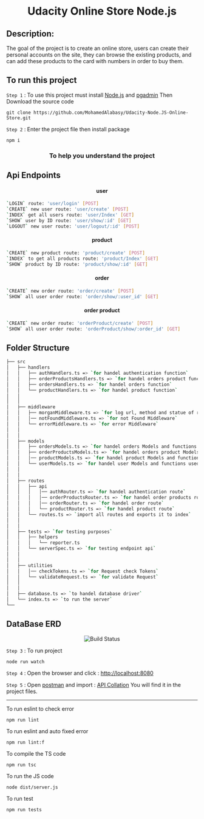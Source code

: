 <h1 align="center">Udacity Online Store Node.js</h1>

## Description:

The goal of the project is to create an online store, users can create their personal accounts on the site, they can browse the existing products, and can add these products to the card with numbers in order to buy them.

## To run this project

`Step 1` : To use this project must install [Node.js](https://nodejs.org/en/) and [pgadmin](https://www.pgadmin.org/download/) Then Download the source code

```
git clone https://github.com/MohamedAlabasy/Udacity-Node.JS-Online-Store.git
```

`Step 2` : Enter the project file then install package

```
npm i
```

<h3 align="center">To help you understand the project</h3>

## Api Endpoints

<h4 align="center">user</h4>

```bash
`LOGIN` route: 'user/login' [POST]
`CREATE` new user route: 'user/create' [POST]
`INDEX` get all users route: 'user/Index' [GET]
`SHOW` user by ID route: 'user/show/:id' [GET]
`LOGOUT` new user route: 'user/logout/:id' [POST]
```

<h4 align="center">product</h4>

```bash
`CREATE` new product route: 'product/create' [POST]
`INDEX` to get all products route: 'product/Index' [GET]
`SHOW` product by ID route: 'product/show/:id' [GET]
```

<h4 align="center">order</h4>

```bash
`CREATE` new order route: 'order/create' [POST]
`SHOW` all user order route: 'order/show/:user_id' [GET]
```

<h4 align="center">order product</h4>

```bash
`CREATE` new order route: 'orderProduct/create' [POST]
`SHOW` all user order route: 'orderProduct/show/:order_id' [GET]
```

## Folder Structure

```bash
├── src
│   ├── handlers
│   │   ├── authHandlers.ts => `for handel authentication function`
│   │   ├── orderProductsHandlers.ts => `for handel orders product function`
│   │   ├── ordersHandlers.ts => `for handel orders function`
│   │   └── productHandlers.ts => `for handel product function`
│   │
│   │
│   ├── middleware
│   │   ├── morganMiddleware.ts => `for log url, method and statue of requests`
│   │   │── notFoundMiddleware.ts => `for not Found Middleware`
│   │   └── errorMiddleware.ts => `for error Middleware`
│   │
│   │
│   ├── models
│   │   ├── ordersModels.ts => `for handel orders Models and functions used in handler`
│   │   ├── orderProductsModels.ts => `for handel orders product Models and functions used in handler`
│   │   │── productModels.ts => `for handel product Models and functions used in handler`
│   │   └── userModels.ts => `for handel user Models and functions used in handler`
│   │
│   │
│   ├── routes
│   │   ├── api
│   │   │   │── authRouter.ts => `for handel authentication route`
│   │   │   │── orderProductsRouter.ts => `for handel order products route`
│   │   │   │── orderRouter.ts => `for handel order route`
│   │   │   └── productRouter.ts => `for handel product route`
│   │   └── routes.ts => `import all routes and exports it to index`
│   │
│   │
│   ├── tests => `for testing purposes`
│   │   ├── helpers
│   │   │   └── reporter.ts
│   │   └── serverSpec.ts => `for testing endpoint api`
│   │
│   │
│   ├── utilities
│   │   │── checkTokens.ts => `for Request check Tokens`
│   │   └── validateRequest.ts => `for validate Request`
│   │
│   │
│   ├── database.ts => `to handel database driver`
│   └── index.ts => `to run the server`
└──
```

## DataBase ERD

<p align="center">
   <img src="https://user-images.githubusercontent.com/93389016/179218031-acf562c7-65e1-4617-b0cb-3b577cb2ef92.jpg" alt="Build Status">

`Step 3` : To run project

```
node run watch
```

`Step 4` : Open the browser and click : [http://localhost:8080](http://localhost:8080)

`Step 5` : Open [postman](https://www.postman.com/downloads/) and import : [API Collation](https://github.com/MohamedAlabasy/Udacity-Node.JS-Online-Store/blob/main/api_collection.json) You will find it in the project files.

<hr>
To run eslint to check error

```
npm run lint
```

To run eslint and auto fixed error

```
npm run lint:f
```

To compile the TS code

```
npm run tsc
```

To run the JS code

```
node dist/server.js
```

To run test

```
npm run tests
```